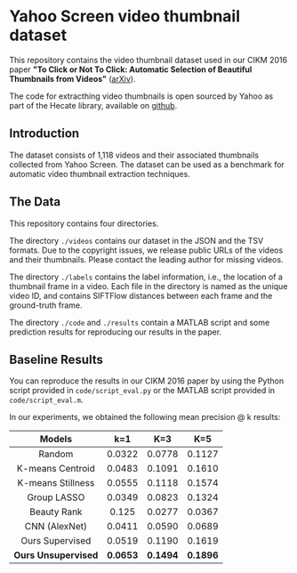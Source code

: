 # Yahoo Screen video thumbnail dataset
This repository contains the video thumbnail dataset used in our CIKM 2016 paper **"To Click or Not To Click: Automatic Selection of Beautiful Thumbnails from Videos"** ([arXiv](https://arxiv.org/abs/1609.01388)).

The code for extracthing video thumbnails is open sourced by Yahoo as part of the Hecate library, available on [github](https://github.com/yahoo/hecate).

## Introduction
The dataset consists of 1,118 videos and their associated thumbnails collected from Yahoo Screen. The dataset can be used as a benchmark for automatic video thumbnail extraction techniques.

## The Data
This repository contains four directories. 

The directory `./videos` contains our dataset in the JSON and the TSV formats. Due to the copyright issues, we release public URLs of the videos and their thumbnails. Please contact the leading author for missing videos.

The directory `./labels` contains the label information, i.e., the location of a thumbnail frame in a video. Each file in the directory is named as the unique video ID, and contains SIFTFlow distances between each frame and the ground-truth frame.

The directory `./code` and `./results` contain a MATLAB script and some prediction results for reproducing our results in the paper.

## Baseline Results
You can reproduce the results in our CIKM 2016 paper by using the Python script provided in `code/script_eval.py` or the MATLAB script provided in `code/script_eval.m`. 

In our experiments, we obtained the following mean precision @ k results:

| **Models** | k=1 | K=3 | K=5 |
|:----------:|:---:|:---:|:---:|
|   Random   | 0.0322 | 0.0778 | 0.1127 |
| K-means Centroid | 0.0483 | 0.1091 | 0.1610 |
| K-means Stillness | 0.0555 | 0.1118 | 0.1574 |
| Group LASSO | 0.0349 | 0.0823 | 0.1324 |
| Beauty Rank | 0.125 | 0.0277 | 0.0367 |
| CNN (AlexNet) | 0.0411 | 0.0590 | 0.0689 |
| Ours Supervised | 0.0519 | 0.1190 | 0.1619 |
| **Ours Unsupervised** | **0.0653** | **0.1494** | **0.1896** |



